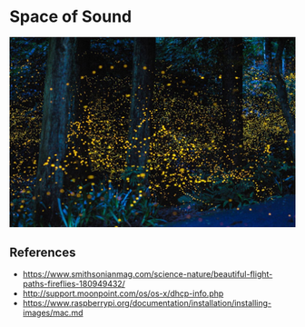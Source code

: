# Space of Sound

![fireflies](./pix/fireflies.jpeg)

## References
* https://www.smithsonianmag.com/science-nature/beautiful-flight-paths-fireflies-180949432/
* http://support.moonpoint.com/os/os-x/dhcp-info.php
* https://www.raspberrypi.org/documentation/installation/installing-images/mac.md
